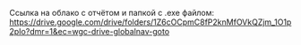 Ссылка на облако с отчётом и папкой с .exe файлом: https://drive.google.com/drive/folders/1Z6cOCpmC8fP2knMfOVkQZjm_1O1p2pIo?dmr=1&ec=wgc-drive-globalnav-goto
